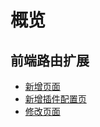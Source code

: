 # 概览

## 前端路由扩展

- [新增页面](/plugin-samples/router/add-page)
- [新增插件配置页](/plugin-samples/router/add-plugin-settings-page)
- [修改页面](/plugin-samples/router/change-page)
